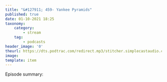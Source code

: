 ```yaml
---
title: "&#127911; 459- Yankee Pyramids"
published: true
date: 01-10-2021 18:25
taxonomy:
    category:
        - stream
    tag:
        - podcasts
header_image: '0'
theurl: https://dts.podtrac.com/redirect.mp3/stitcher.simplecastaudio.com/3bb687b0-04af-4257-90f1-39eef4e631b6/episodes/ee42a2b6-fac3-4594-81d8-0a066f9a54bb/audio/128/default.mp3?aid=rss_feed&awCollectionId=3bb687b0-04af-4257-90f1-39eef4e631b6&awEpisodeId=ee42a2b6-fac3-4594-81d8-0a066f9a54bb&feed=BqbsxVfO
image: 
template: item
--- 
```

Episode summary: 
